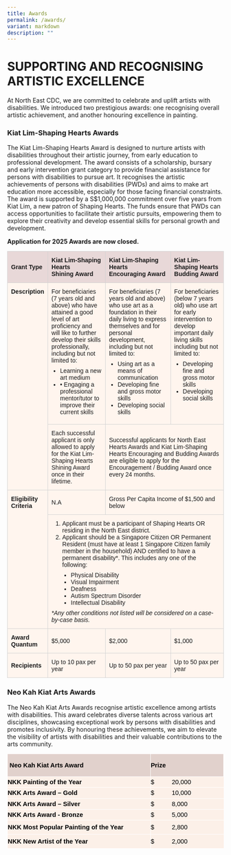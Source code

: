 ```yaml
---
title: Awards
permalink: /awards/
variant: markdown
description: ""
---
```

# SUPPORTING AND RECOGNISING ARTISTIC EXCELLENCE

At North East CDC, we are committed to celebrate and uplift artists with disabilities. We introduced two prestigious awards: one recognising overall artistic achievement, and another honouring excellence in painting.

### Kiat Lim-Shaping Hearts Awards

The Kiat Lim-Shaping Hearts Award is designed to nurture artists with disabilities throughout their artistic journey, from early education to professional development. The award consists of a scholarship, bursary and early intervention grant category to provide financial assistance for persons with disabilities to pursue art. It recognises the artistic achievements of persons with disabilities (PWDs) and aims to make art education more accessible, especially for those facing financial constraints. The award is supported by a S$1,000,000 commitment over five years from Kiat Lim, a new patron of Shaping Hearts. The funds ensure that PWDs can access opportunities to facilitate their artistic pursuits, empowering them to explore their creativity and develop essential skills for personal growth and development.

**Application for 2025 Awards are now closed.**

<table style="border-collapse: collapse; width: 100%; font-family: Arial, sans-serif; font-size: 14px;">
  <tbody>
  <tr style="background-color: #E8D8D8;">
    <th style="border: 1px solid #D3D3D3; padding: 12px 8px; text-align: left; font-size: 14px;">Grant Type</th>
    <th style="border: 1px solid #D3D3D3; padding: 12px 8px; text-align: left; font-size: 14px;">Kiat Lim-Shaping Hearts<br>Shining Award</th>
    <th style="border: 1px solid #D3D3D3; padding: 12px 8px; text-align: left; font-size: 14px;">Kiat Lim-Shaping Hearts<br>Encouraging Award</th>
    <th style="border: 1px solid #D3D3D3; padding: 12px 8px; text-align: left; font-size: 14px;">Kiat Lim-Shaping Hearts<br>Budding Award</th>
  </tr>
  <tr style="background-color: #FFF5EE;">
    <td rowspan="2" style="border: 1px solid #D3D3D3; padding: 12px 8px; vertical-align: top; font-size: 14px;"><strong>Description</strong></td>
    <td style="border: 1px solid #D3D3D3; padding: 12px 8px; vertical-align: top; font-size: 14px;">
      For beneficiaries (7 years old and above) who have attained a good level of art proficiency and will like to further develop their skills professionally, including but not limited to:
      <ul style="margin: 8px 0; padding-left: 20px;">
        <li style="font-size: 14px;">Learning a new art medium</li>
        <li style="font-size: 14px;">• Engaging a professional mentor/tutor to improve their current skills</li>
      </ul>
    </td>
    <td style="border: 1px solid #D3D3D3; padding: 12px 8px; vertical-align: top; font-size: 14px;">
      For beneficiaries (7 years old and above) who use art as a foundation in their daily living to express themselves and for personal development, including but not limited to:
      <ul style="margin: 8px 0; padding-left: 20px;">
        <li style="font-size: 14px;">Using art as a means of communication</li>
        <li style="font-size: 14px;">Developing fine and gross motor skills</li>
        <li style="font-size: 14px;">Developing social skills</li>
      </ul>
    </td>
    <td style="border: 1px solid #D3D3D3; padding: 12px 8px; vertical-align: top; font-size: 14px;">
      For beneficiaries (below 7 years old) who use art for early intervention to develop important daily living skills including but not limited to:
      <ul style="margin: 8px 0; padding-left: 20px;">
        <li style="font-size: 14px;">Developing fine and gross motor skills</li>
        <li style="font-size: 14px;">Developing social skills</li>
      </ul>
    </td>
  </tr>
  <tr style="background-color: #FFF5EE;">
    <td style="border: 1px solid #D3D3D3; padding: 12px 8px; font-size: 14px;">Each successful applicant is only allowed to apply for the Kiat Lim-Shaping Hearts Shining Award once in their lifetime.</td>
    <td colspan="2" style="border: 1px solid #D3D3D3; padding: 12px 8px; font-size: 14px;">Successful applicants for North East Hearts Awards and Kiat Lim-Shaping Hearts Encouraging and Budding Awards are eligible to apply for the Encouragement / Budding Award once every 24 months.</td>
  </tr>
  <tr style="background-color: #FFF5EE;">
    <td rowspan="2" style="border: 1px solid #D3D3D3; padding: 12px 8px; vertical-align: top; font-size: 14px;"><strong>Eligibility<br>Criteria</strong></td>
    <td style="border: 1px solid #D3D3D3; padding: 12px 8px; font-size: 14px;">N.A</td>
    <td style="border: 1px solid #D3D3D3; padding: 12px 8px; font-size: 14px;" colspan="2">Gross Per Capita Income of $1,500 and below</td>
  </tr>
  <tr style="background-color: #FFF5EE;">
    <td style="border: 1px solid #D3D3D3; padding: 12px 8px; font-size: 14px;" colspan="3">
      <ol style="margin: 0; padding-left: 25px;">
        <li style="font-size: 14px;">Applicant must be a participant of Shaping Hearts OR residing in the North East district.</li>
        <li style="font-size: 14px;">Applicant should be a Singapore Citizen OR Permanent Resident (must have at least 1 Singapore Citizen family member in the household) AND certified to have a permanent disability*. This includes any one of the following:</li>
      </ol>
      <ul style="margin: 8px 0; padding-left: 45px;">
        <li style="font-size: 14px;">Physical Disability</li>
        <li style="font-size: 14px;">Visual Impairment</li>
        <li style="font-size: 14px;">Deafness</li>
        <li style="font-size: 14px;">Autism Spectrum Disorder</li>
        <li style="font-size: 14px;">Intellectual Disability</li>
      </ul>
      <p style="margin: 0; font-style: italic; font-size: 14px;">*Any other conditions not listed will be considered on a case-by-case basis.</p>
    </td>
  </tr>
  <tr style="background-color: #FFF5EE;">
    <td style="border: 1px solid #D3D3D3; padding: 12px 8px; font-size: 14px;"><strong>Award<br>Quantum</strong></td>
    <td style="border: 1px solid #D3D3D3; padding: 12px 8px; font-size: 14px;">$5,000</td>
    <td style="border: 1px solid #D3D3D3; padding: 12px 8px; font-size: 14px;">$2,000</td>
    <td style="border: 1px solid #D3D3D3; padding: 12px 8px; font-size: 14px;">$1,000</td>
  </tr>
  <tr style="background-color: #FFF5EE;">
    <td style="border: 1px solid #D3D3D3; padding: 12px 8px; font-size: 14px;"><strong>Recipients</strong></td>
    <td style="border: 1px solid #D3D3D3; padding: 12px 8px; font-size: 14px;">Up to 10 pax per year</td>
    <td style="border: 1px solid #D3D3D3; padding: 12px 8px; font-size: 14px;">Up to 50 pax per year</td>
    <td style="border: 1px solid #D3D3D3; padding: 12px 8px; font-size: 14px;">Up to 50 pax per year</td>
  </tr>
  </tbody>
</table>

### Neo Kah Kiat Arts Awards

The Neo Kah Kiat Arts Awards recognise artistic excellence among artists with disabilities. This award celebrates diverse talents across various art disciplines, showcasing exceptional work by persons with disabilities and promotes inclusivity. By honouring these achievements, we aim to elevate the visibility of artists with disabilities and their valuable contributions to the arts community. 

<table style="margin: auto; color: rgb(34, 34, 34); font-family: Arial, Helvetica, sans-serif; font-size: small; background-color: rgb(255, 255, 255);" width="600" cellpadding="0" cellspacing="0" border="0">
    <tbody>
        <tr style="height: 40.2pt;">
            <td style="border: 1pt solid white; background: rgb(225, 209, 204); padding: 0.4pt; height: 40.2pt;" width="400">
                <p style="margin: 0; font-size: 12pt; font-family: Aptos, sans-serif;"><b><span style="font-size: 11pt; color: black;">&nbsp;Neo Kah Kiat Arts Award</span></b></p>
            </td>
            <td style="border: 1pt solid white; background: rgb(225, 209, 204); padding: 0.4pt; height: 40.2pt;" width="200">
                <p style="margin: 0; font-size: 12pt; font-family: Aptos, sans-serif;"><b><span style="font-size: 11pt; color: black;">Prize &nbsp;</span></b></p>
            </td>
        </tr>
        <tr style="height: 18.8pt;">
            <td style="border-right: 1pt solid white; border-bottom: 1pt solid white; background: rgb(252, 240, 232); padding: 0.4pt; height: 18.8pt;" width="400">
                <p style="margin: 0; font-size: 12pt; font-family: Aptos, sans-serif;"><b><span style="font-size: 11pt; color: black;">NKK Painting of the Year</span></b></p>
            </td>
            <td style="border-bottom: 1pt solid white; background: rgb(252, 240, 232); padding: 0.4pt; height: 18.8pt;" width="200">
                <p style="margin: 0; font-size: 12pt; font-family: Aptos, sans-serif;"><span style="font-size: 11pt; color: black;">$&nbsp;&nbsp;&nbsp;&nbsp;&nbsp;&nbsp;&nbsp;&nbsp;&nbsp; 20,000</span></p>
            </td>
        </tr>
        <tr style="height: 18.8pt;">
            <td style="border-right: 1pt solid white; border-bottom: 1pt solid white; background: rgb(252, 240, 232); padding: 0.4pt; height: 18.8pt;" width="400">
                <p style="margin: 0; font-size: 12pt; font-family: Aptos, sans-serif;"><b><span style="font-size: 11pt; color: black;">NKK Arts Award – Gold</span></b></p>
            </td>
            <td style="border-bottom: 1pt solid white; background: rgb(252, 240, 232); padding: 0.4pt; height: 18.8pt;" width="200">
                <p style="margin: 0; font-size: 12pt; font-family: Aptos, sans-serif;"><span style="font-size: 11pt; color: black;">$&nbsp;&nbsp;&nbsp;&nbsp;&nbsp;&nbsp;&nbsp;&nbsp;&nbsp; 10,000</span></p>
            </td>
        </tr>
        <tr style="height: 18.8pt;">
            <td style="border-right: 1pt solid white; border-bottom: 1pt solid white; background: rgb(252, 240, 232); padding: 0.4pt; height: 18.8pt;" width="400">
                <p style="margin: 0; font-size: 12pt; font-family: Aptos, sans-serif;"><b><span style="font-size: 11pt; color: black;">NKK Arts Award – Silver</span></b></p>
            </td>
            <td style="border-bottom: 1pt solid white; background: rgb(252, 240, 232); padding: 0.4pt; height: 18.8pt;" width="200">
                <p style="margin: 0; font-size: 12pt; font-family: Aptos, sans-serif;"><span style="font-size: 11pt; color: black;">$&nbsp;&nbsp;&nbsp;&nbsp;&nbsp;&nbsp;&nbsp;&nbsp;&nbsp; 8,000</span></p>
            </td>
        </tr>
        <tr style="height: 18.8pt;">
            <td style="border-right: 1pt solid white; border-bottom: 1pt solid white; background: rgb(252, 240, 232); padding: 0.4pt; height: 18.8pt;" width="400">
                <p style="margin: 0; font-size: 12pt; font-family: Aptos, sans-serif;"><b><span style="font-size: 11pt; color: black;">NKK Arts Award - Bronze</span></b></p>
            </td>
            <td style="border-bottom: 1pt solid white; background: rgb(252, 240, 232); padding: 0.4pt; height: 18.8pt;" width="200">
                <p style="margin: 0; font-size: 12pt; font-family: Aptos, sans-serif;"><span style="font-size: 11pt; color: black;">$&nbsp;&nbsp;&nbsp;&nbsp;&nbsp;&nbsp;&nbsp;&nbsp;&nbsp; 5,000</span></p>
            </td>
        </tr>
        <tr style="height: 24.85pt;">
            <td style="border-right: 1pt solid white; border-bottom: 1pt solid white; background: rgb(252, 240, 232); padding: 0.6pt; height: 24.85pt;" width="400">
                <p style="margin: 0; font-size: 12pt; font-family: Aptos, sans-serif;"><b><span style="font-size: 11pt; color: black;" lang="EN-US">NKK Most Popular Painting of the Year</span></b></p>
            </td>
            <td style="border-bottom: 1pt solid white; background: rgb(252, 240, 232); padding: 0.4pt; height: 24.85pt;" width="200">
                <p style="margin: 0; font-size: 12pt; font-family: Aptos, sans-serif;"><span style="font-size: 11pt; color: black;">$&nbsp;&nbsp;&nbsp;&nbsp;&nbsp;&nbsp;&nbsp;&nbsp;&nbsp; 2,800</span></p>
            </td>
        </tr>
        <tr style="height: 24.85pt;">
            <td style="border-right: 1pt solid white; border-bottom: 1pt solid white; background: rgb(252, 240, 232); padding: 0.6pt; height: 24.85pt;" width="400">
                <p style="margin: 0; font-size: 12pt; font-family: Aptos, sans-serif;"><b><span style="font-size: 11pt; color: black;" lang="EN-US">NKK New Artist of the Year</span></b></p>
            </td>
            <td style="border-bottom: 1pt solid white; background: rgb(252, 240, 232); padding: 0.4pt; height: 24.85pt;" width="200">
                <p style="margin: 0; font-size: 12pt; font-family: Aptos, sans-serif;"><span style="font-size: 11pt; color: black;">$&nbsp;&nbsp;&nbsp;&nbsp;&nbsp;&nbsp;&nbsp;&nbsp;&nbsp; 2,000</span></p>
            </td>
        </tr>
    </tbody>
</table>